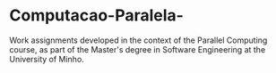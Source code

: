 # Computacao-Paralela-
Work assignments developed in the context of the Parallel Computing course, as part of the Master's degree in Software Engineering at the University of Minho.
